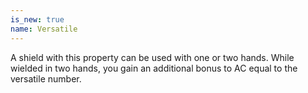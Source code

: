 ```yaml
---
is_new: true
name: Versatile
---
```

A shield with this property can be used with one or two hands. While wielded in two hands, you gain an additional bonus to AC equal to the versatile number.